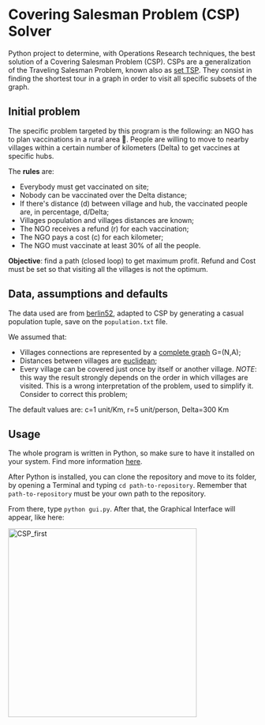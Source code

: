 # Covering Salesman Problem (CSP) Solver

Python project to determine, with Operations Research techniques, the best solution of a Covering Salesman Problem (CSP). CSPs are a generalization of the Traveling Salesman Problem, known also as [set TSP](https://en.wikipedia.org/wiki/Set_TSP_problem). They consist in finding the shortest tour in a graph in order to visit all specific subsets of the graph.

## Initial problem

The specific problem targeted by this program is the following: an NGO has to plan vaccinations in a rural area :syringe:. People are willing to move to nearby villages within a certain number of kilometers (Delta) to get vaccines at specific hubs.

The **rules** are:
- Everybody must get vaccinated on site;
- Nobody can be vaccinated over the Delta distance;
- If there's distance (d) between village and hub, the vaccinated people are, in percentage, d/Delta;
- Villages population and villages distances are known;
- The NGO receives a refund (r) for each vaccination;
- The NGO pays a cost (c) for each kilometer;
- The NGO must vaccinate at least 30% of all the people.

**Objective**: find a path (closed loop) to get maximum profit. Refund and Cost must be set so that visiting all the villages is not the optimum.

## Data, assumptions and defaults

The data used are from [berlin52](https://github.com/pdrozdowski/TSPLib.Net/blob/5cb1449963fa56176c062ff806eb831dcbc07c54/TSPLIB95/tsp/berlin52.tsp), adapted to CSP by generating a casual population tuple, save on the `population.txt` file.

We assumed that:
* Villages connections are represented by a [complete graph](https://en.wikipedia.org/wiki/Complete_graph) G=(N,A);
* Distances between villages are [euclidean](https://en.wikipedia.org/wiki/Euclidean_distance);
* Every village can be covered just once by itself or another village. *NOTE*: this way the result strongly depends on the order in which villages are visited. This is a wrong interpretation of the problem, used to simplify it. Consider to correct this problem;

The default values are: c=1 unit/Km, r=5 unit/person, Delta=300 Km

## Usage

The whole program is written in Python, so make sure to have it installed on your system. Find more information [here](https://wiki.python.org/moin/BeginnersGuide/Download).

After Python is installed, you can clone the repository and move to its folder, by opening a Terminal and typing `cd path-to-repository`. Remember that `path-to-repository` must be your own path to the repository.

From there, type `python gui.py`. After that, the Graphical Interface will appear, like here:

<img width="382" alt="CSP_first" src="https://github.com/alesordo/Covering-Salesman-Problem/assets/85616887/3e345ef9-0351-4d78-aa39-0208e717feea">

